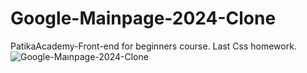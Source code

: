 # Google-Mainpage-2024-Clone
PatikaAcademy-Front-end for beginners course. Last Css homework.
![Google-Maınpage-2024-Clone](https://github.com/YYigitGokmen/Google-Ma-npage-2024-Clone/assets/157407435/6c02b6f7-081a-406b-a806-2c11dfa2a08c)
